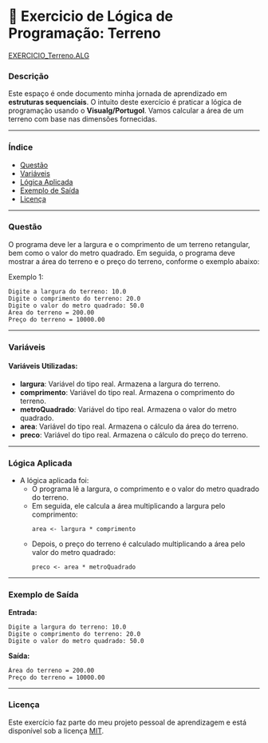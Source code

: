 
# 🚀 Exercicio de Lógica de Programação: Terreno

<a href="/logica-de-programação/VisualG_Portugol/Estrutura_Sequencial/Exercicios/terreno/terreno.alg">EXERCICIO_Terreno.ALG</a>

### Descrição

Este espaço é onde documento minha jornada de aprendizado em **estruturas sequenciais**. O intuito deste exercício é praticar a lógica de programação usando o **Visualg/Portugol**. Vamos calcular a área de um terreno com base nas dimensões fornecidas.

---

### Índice

- [Questão](#questão)
- [Variáveis](#variáveis)
- [Lógica Aplicada](#lógica-aplicada)
- [Exemplo de Saída](#exemplo-de-saída)
- [Licença](#licença)

---

### Questão

O programa deve ler a largura e o comprimento de um terreno retangular, bem como o valor do metro quadrado. Em seguida, o programa deve mostrar a área do terreno e o preço do terreno, conforme o exemplo abaixo:

Exemplo 1:
```
Digite a largura do terreno: 10.0  
Digite o comprimento do terreno: 20.0  
Digite o valor do metro quadrado: 50.0  
Área do terreno = 200.00  
Preço do terreno = 10000.00
```

---

### Variáveis

#### Variáveis Utilizadas:

- **largura**: Variável do tipo real. Armazena a largura do terreno.
- **comprimento**: Variável do tipo real. Armazena o comprimento do terreno.
- **metroQuadrado**: Variável do tipo real. Armazena o valor do metro quadrado.
- **area**: Variável do tipo real. Armazena o cálculo da área do terreno.
- **preco**: Variável do tipo real. Armazena o cálculo do preço do terreno.

---

### Lógica Aplicada

- A lógica aplicada foi:
  - O programa lê a largura, o comprimento e o valor do metro quadrado do terreno.
  - Em seguida, ele calcula a área multiplicando a largura pelo comprimento:
    ```alg
    area <- largura * comprimento
    ```
  - Depois, o preço do terreno é calculado multiplicando a área pelo valor do metro quadrado:
    ```alg
    preco <- area * metroQuadrado
    ```

---

### Exemplo de Saída

**Entrada:**
```
Digite a largura do terreno: 10.0
Digite o comprimento do terreno: 20.0
Digite o valor do metro quadrado: 50.0
```

**Saída:**
```
Área do terreno = 200.00
Preço do terreno = 10000.00
```

---

### Licença

Este exercício faz parte do meu projeto pessoal de aprendizagem e está disponível sob a licença [MIT](LICENSE).
